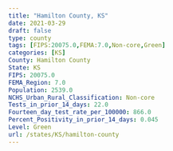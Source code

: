```yaml
---
title: "Hamilton County, KS"
date: 2021-03-29
draft: false
type: county
tags: [FIPS:20075.0,FEMA:7.0,Non-core,Green]
categories: [KS]
County: Hamilton County
State: KS
FIPS: 20075.0
FEMA_Region: 7.0
Population: 2539.0
NCHS_Urban_Rural_Classification: Non-core
Tests_in_prior_14_days: 22.0
Fourteen_day_test_rate_per_100000: 866.0
Percent_Positivity_in_prior_14_days: 0.045
Level: Green
url: /states/KS/hamilton-county
---
```



